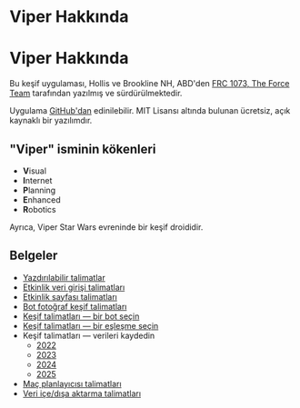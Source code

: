 Viper Hakkında
=========================

# Viper Hakkında

Bu keşif uygulaması, Hollis ve Brookline NH, ABD'den [FRC 1073, The Force Team](https://www.frc1073.org/) tarafından yazılmış ve sürdürülmektedir.

Uygulama [GitHub'dan](https://github.com/FRCTeam1073-TheForceTeam/viper) edinilebilir. MIT Lisansı altında bulunan ücretsiz, açık kaynaklı bir yazılımdır.

## "Viper" isminin kökenleri

- **V**isual
- **I**nternet
- **P**lanning
- **E**nhanced
- **R**obotics

Ayrıca, Viper Star Wars evreninde bir keşif droididir.

## Belgeler

- [Yazdırılabilir talimatlar](/printable-instructions.html)
- [Etkinlik veri girişi talimatları](/event-table-instructions.html)
- [Etkinlik sayfası talimatları](/event-instructions.html)
- [Bot fotoğraf keşif talimatları](/bot-photos-instructions.html)
- [Keşif talimatları — bir bot seçin](/scouting-select-bot-instructions.html)
- [Keşif talimatları — bir eşleşme seçin](/scouting-select-match-instructions.html)
- Keşif talimatları — verileri kaydedin
  - [2022](/2022/scouting-instructions.html)
  - [2023](/2023/scouting-instructions.html)
  - [2024](/2024/scouting-instructions.html)
  - [2025](/2025/scouting-instructions.html)
- [Maç planlayıcısı talimatları](/planner-instructions.html)
- [Veri içe/dışa aktarma talimatları](/import-export-instructions.html)
